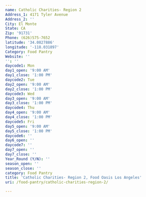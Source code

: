 ```yaml
---
name: Catholic Charities- Region 2
Address_1: 4171 Tyler Avenue
Address_2: ''
City: El Monte
State: CA
Zip: '91731'
Phone: (626)575-7652
latitude: '34.0827886'
longitude: '-118.031897'
Category: Food Pantry
Website: ''
'': ''
daycode1: Mon
day1_open: '9:00 AM'
day1_close: '1:00 PM'
daycode2: Tue
day2_open: '9:00 AM'
day2_close: '1:00 PM'
daycode3: Wed
day3_open: '9:00 AM'
day3_close: '1:00 PM'
daycode4: Thu
day4_open: '9:00 AM'
day4_close: '1:00 PM'
daycode5: Fri
day5_open: '9:00 AM'
day5_close: '1:00 PM'
daycode6: ''
day6_open: ''
daycode7: ''
day7_open: ''
day7_close: ''
Year_Round (Y/N): ''
season_open: ''
season_close: ''
category: Food Pantry
title: 'Catholic Charities- Region 2, Food Oasis Los Angeles'
uri: /food-pantry/catholic-charities-region-2/

---
```

